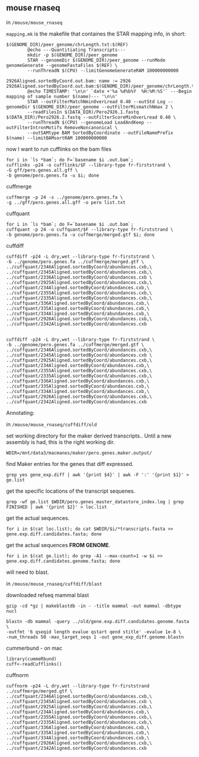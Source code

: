 mouse rnaseq
--

in `/mouse/mouse_rnaseq`

`mapping.mk` is the makefile that containes the STAR mapping info, in short:

    $(GENOME_DIR)/peer_genome/chrLength.txt:$(REF)
            @echo ---Quantitiating Transcripts---
            mkdir -p $(GENOME_DIR)/peer_genome
            STAR --genomeDir $(GENOME_DIR)/peer_genome --runMode genomeGenerate --genomeFastaFiles $(REF) \
            --runThreadN $(CPU) --limitGenomeGenerateRAM 100000000000
    
    2926Aligned.sortedByCoord.out.bam: name := 2926
    2926Aligned.sortedByCoord.out.bam:$(GENOME_DIR)/peer_genome/chrLength.txt
            @echo TIMESTAMP: '\n\n' `date +'%a %d%b%Y  %H:%M:%S'` ---Begin mapping of sample number $(name)--- '\n\n'
            STAR --outFilterMatchNminOverLread 0.40 --outStd Log --genomeDir $(GENOME_DIR)/peer_genome --outFilterMismatchNmax 2 \
            --readFilesIn $(DATA_DIR)/Pero2926.1.fastq $(DATA_DIR)/Pero2926.2.fastq --outFilterScoreMinOverLread 0.40 \
            --runThreadN $(CPU) --genomeLoad LoadAndKeep --outFilterIntronMotifs RemoveNoncanonical \
            --outSAMtype BAM SortedByCoordinate --outFileNamePrefix $(name) --limitBAMsortRAM 100000000000
            
now I want to run cufflinks on the bam files

    for i in `ls *bam`; do F=`basename $i .out.bam`;
    cufflinks -p24 -o cufflinks/$F --library-type fr-firststrand \
    -G gff/pero.genes.all.gff \
    -b genome/pero.genes.fa -u $i; done

cuffmerge

    cuffmerge -p 24 -s ../genome/pero.genes.fa \
    -g ../gff/pero.genes.all.gff -o pero list.txt
    
cuffquant

    for i in `ls *bam`; do F=`basename $i .out.bam`;
    cuffquant -p 24 -o cuffquant/$F --library-type fr-firststrand \
    -b genome/pero.genes.fa -u cuffmerge/merged.gtf $i; done

cuffdiff

    cuffdiff -p24 -L dry,wet --library-type fr-firststrand \
    -b ../genome/pero.genes.fa ../cuffmerge/merged.gtf \
    ../cuffquant/2346Aligned.sortedByCoord/abundances.cxb,\
    ../cuffquant/2345Aligned.sortedByCoord/abundances.cxb,\
    ../cuffquant/2336Aligned.sortedByCoord/abundances.cxb \
    ../cuffquant/2925Aligned.sortedByCoord/abundances.cxb,\
    ../cuffquant/234Aligned.sortedByCoord/abundances.cxb,\
    ../cuffquant/2355Aligned.sortedByCoord/abundances.cxb,\
    ../cuffquant/2335Aligned.sortedByCoord/abundances.cxb,\
    ../cuffquant/336Aligned.sortedByCoord/abundances.cxb,\
    ../cuffquant/335Aligned.sortedByCoord/abundances.cxb,\
    ../cuffquant/334Aligned.sortedByCoord/abundances.cxb,\
    ../cuffquant/2926Aligned.sortedByCoord/abundances.cxb,\
    ../cuffquant/2342Aligned.sortedByCoord/abundances.cxb
    

    cuffdiff -p24 -L dry,wet --library-type fr-firststrand \
    -b ../genome/pero.genes.fa ../cuffmerge/merged.gtf \
    ../cuffquant/2346Aligned.sortedByCoord/abundances.cxb,\
    ../cuffquant/2345Aligned.sortedByCoord/abundances.cxb \
    ../cuffquant/2925Aligned.sortedByCoord/abundances.cxb,\
    ../cuffquant/234Aligned.sortedByCoord/abundances.cxb,\
    ../cuffquant/2355Aligned.sortedByCoord/abundances.cxb,\
    ../cuffquant/2335Aligned.sortedByCoord/abundances.cxb,\
    ../cuffquant/336Aligned.sortedByCoord/abundances.cxb,\
    ../cuffquant/335Aligned.sortedByCoord/abundances.cxb,\
    ../cuffquant/334Aligned.sortedByCoord/abundances.cxb,\
    ../cuffquant/2926Aligned.sortedByCoord/abundances.cxb,\
    ../cuffquant/2342Aligned.sortedByCoord/abundances.cxb
    



Annotating:


	
in `/mouse/mouse_rnaseq/cuffdiff/old`

set working directory for the maker derived transcripts.. Until a new assembly is had, this is the right working dir.

	WDIR=/mnt/data3/macmanes/maker/pero.genes.maker.output/
	
find Maker entries for the genes that diff expressed.

	grep yes gene_exp.diff | awk '{print $4}' | awk -F ':' '{print $1}' > ge.list

get the specific locations of the transcript sequenes.
	
	grep -wf ge.list $WDIR/pero.genes_master_datastore_index.log | grep FINISHED | awk '{print $2}' > loc.list

get the actual sequences. 
	
	for i in $(cat loc.list); do cat $WDIR/$i/*transcripts.fasta >> gene.exp.diff.candidates.fasta; done


get the actual sequences **FROM GENOME**. 
	
	for i in $(cat ge.list); do grep -A1 --max-count=1 -w $i >> gene.exp.diff.candidates.genome.fasta; done


will need to blast. 

in `/mouse/mouse_rnaseq/cuffdiff/blast`

downloaded refseq mammal blast

	gzip -cd *gz | makeblastdb -in - -title mammal -out mammal -dbtype nucl

	blastn -db mammal -query ../old/gene.exp.diff.candidates.genome.fasta \
	-outfmt '6 qseqid length evalue qstart qend stitle' -evalue 1e-8 \
	-num_threads 50 -max_target_seqs 1 -out gene_exp_diff.genome.blastn


cummerbund - on mac

	library(cummeRbund)
	cuff<-readCufflinks()
	
cuffnorm

    cuffnorm -p24 -L dry,wet --library-type fr-firststrand ../cuffmerge/merged.gtf \
    ../cuffquant/2346Aligned.sortedByCoord/abundances.cxb,\
    ../cuffquant/2345Aligned.sortedByCoord/abundances.cxb \
    ../cuffquant/2925Aligned.sortedByCoord/abundances.cxb,\
    ../cuffquant/234Aligned.sortedByCoord/abundances.cxb,\
    ../cuffquant/2355Aligned.sortedByCoord/abundances.cxb,\
    ../cuffquant/2335Aligned.sortedByCoord/abundances.cxb,\
    ../cuffquant/336Aligned.sortedByCoord/abundances.cxb,\
    ../cuffquant/335Aligned.sortedByCoord/abundances.cxb,\
    ../cuffquant/334Aligned.sortedByCoord/abundances.cxb,\
    ../cuffquant/2926Aligned.sortedByCoord/abundances.cxb,\
    ../cuffquant/2342Aligned.sortedByCoord/abundances.cxb





























